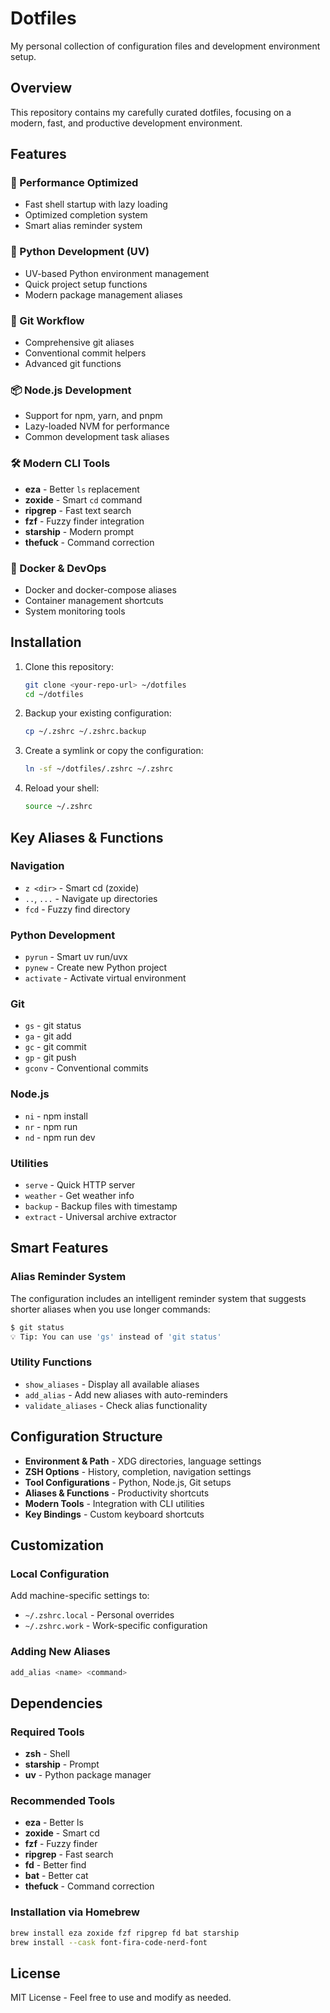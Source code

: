 # Dotfiles

My personal collection of configuration files and development environment setup.

## Overview

This repository contains my carefully curated dotfiles, focusing on a modern, fast, and productive development environment.

## Features

### 🚀 Performance Optimized
- Fast shell startup with lazy loading
- Optimized completion system
- Smart alias reminder system

### 🐍 Python Development (UV)
- UV-based Python environment management
- Quick project setup functions
- Modern package management aliases

### 🌳 Git Workflow
- Comprehensive git aliases
- Conventional commit helpers
- Advanced git functions

### 📦 Node.js Development
- Support for npm, yarn, and pnpm
- Lazy-loaded NVM for performance
- Common development task aliases

### 🛠️ Modern CLI Tools
- **eza** - Better `ls` replacement
- **zoxide** - Smart `cd` command
- **ripgrep** - Fast text search
- **fzf** - Fuzzy finder integration
- **starship** - Modern prompt
- **thefuck** - Command correction

### 🐳 Docker & DevOps
- Docker and docker-compose aliases
- Container management shortcuts
- System monitoring tools

## Installation

1. Clone this repository:
   ```bash
   git clone <your-repo-url> ~/dotfiles
   cd ~/dotfiles
   ```

2. Backup your existing configuration:
   ```bash
   cp ~/.zshrc ~/.zshrc.backup
   ```

3. Create a symlink or copy the configuration:
   ```bash
   ln -sf ~/dotfiles/.zshrc ~/.zshrc
   ```

4. Reload your shell:
   ```bash
   source ~/.zshrc
   ```

## Key Aliases & Functions

### Navigation
- `z <dir>` - Smart cd (zoxide)
- `..`, `...` - Navigate up directories
- `fcd` - Fuzzy find directory

### Python Development
- `pyrun` - Smart uv run/uvx
- `pynew` - Create new Python project
- `activate` - Activate virtual environment

### Git
- `gs` - git status
- `ga` - git add
- `gc` - git commit
- `gp` - git push
- `gconv` - Conventional commits

### Node.js
- `ni` - npm install
- `nr` - npm run
- `nd` - npm run dev

### Utilities
- `serve` - Quick HTTP server
- `weather` - Get weather info
- `backup` - Backup files with timestamp
- `extract` - Universal archive extractor

## Smart Features

### Alias Reminder System
The configuration includes an intelligent reminder system that suggests shorter aliases when you use longer commands:

```bash
$ git status
💡 Tip: You can use 'gs' instead of 'git status'
```

### Utility Functions
- `show_aliases` - Display all available aliases
- `add_alias` - Add new aliases with auto-reminders
- `validate_aliases` - Check alias functionality

## Configuration Structure

- **Environment & Path** - XDG directories, language settings
- **ZSH Options** - History, completion, navigation settings
- **Tool Configurations** - Python, Node.js, Git setups
- **Aliases & Functions** - Productivity shortcuts
- **Modern Tools** - Integration with CLI utilities
- **Key Bindings** - Custom keyboard shortcuts

## Customization

### Local Configuration
Add machine-specific settings to:
- `~/.zshrc.local` - Personal overrides
- `~/.zshrc.work` - Work-specific configuration

### Adding New Aliases
```bash
add_alias <name> <command>
```

## Dependencies

### Required Tools
- **zsh** - Shell
- **starship** - Prompt
- **uv** - Python package manager

### Recommended Tools
- **eza** - Better ls
- **zoxide** - Smart cd
- **fzf** - Fuzzy finder
- **ripgrep** - Fast search
- **fd** - Better find
- **bat** - Better cat
- **thefuck** - Command correction

### Installation via Homebrew
```bash
brew install eza zoxide fzf ripgrep fd bat starship
brew install --cask font-fira-code-nerd-font
```

## License

MIT License - Feel free to use and modify as needed.